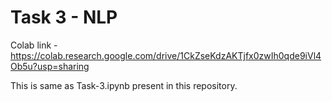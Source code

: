 # Task 3 - NLP

Colab link - https://colab.research.google.com/drive/1CkZseKdzAKTjfx0zwIh0qde9iVl4Ob5u?usp=sharing

This is same as Task-3.ipynb present in this repository.